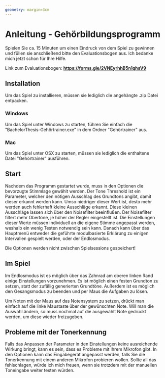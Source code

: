 ```yaml
---
geometry: margin=3cm
---
```

# Anleitung - Gehörbildungsprogramm

Spielen Sie ca. 15 Minuten um einen Eindruck von dem Spiel zu gewinnen und füllen sie anschließend bitte den Evaluationsbogen aus. Ich bedanke mich jetzt schon für Ihre Hilfe.

Link zum Evaluationsbogen: **https://forms.gle/2VNEyrhhB5n1qhsV9**

 

## Installation

Um das Spiel zu installieren, müssen sie lediglich die angehängte .zip Datei entpacken.


### Windows

Um das Spiel unter Windows zu starten, führen Sie einfach die "BachelorThesis-Gehörtrainer.exe" in dem Ordner "Gehörtrainer" aus.

 
### Mac

Um das Spiel unter OSX zu starten, müssen sie lediglich die enthaltene Datei "Gehörtrainer" ausführen.


## Start

Nachdem das Programm gestartet wurde, muss in den Optionen die bevorzugte Stimmlage gewählt werden.
Der Tone Threshold ist ein Parameter, welcher den nötigen Ausschlag des Grundtons angibt, damit dieser erkannt werden kann. Umso niedriger dieser Wert ist, desto mehr werden auch fehlerhaft kleine Ausschläge erkannt.
Diese kleinen Ausschläge lassen sich über den Noisefilter beeinflußen. Der Noisefilter filtert mehr Obertöne, je höher der Regler eingestellt ist.
Die Einstellungen dieser Werte müssen individuell an die eigene Stimme angepasst werden, weshalb ein wenig Testen notwendig sein kann.
Danach kann über das Hauptmenü entweder die geführte modulbasierte Erklärung zu einigen Intervallen gespielt werden, oder der Endlosmodus.
 

Die Optionen werden nicht zwischen Spielsessions gespeichert!
 

## Im Spiel

Im Endlosmodus ist es möglich über das Zahnrad am oberen linken Rand einige Einstellungen vorzunehmen. Es ist möglich einen festen Grundton zu setzen, statt der zufällig generierten Grundtöne. Außerdem ist es möglich den Gesangsmodus zu beenden und per Maus die Aufgaben zu lösen.  

Um Noten mit der Maus auf das Notensystem zu setzen, drückt man einfach auf die linke Maustaste über der gewünschten Note. Will man die Auswahl ändern, so muss nochmal auf die ausgewählt Note gedrückt werden, um diese wieder freizugeben.

 

## Probleme mit der Tonerkennung

Falls das Anpassen der Parameter in den Einstellungen keine ausreichende Wirkung bringt, kann es sein, dass es Probleme mit Ihrem Mikrofon gibt. In den Optionen kann das Eingabegerät angepasst werden, falls Sie die Tonerkennung mit einem anderen Mikrofon probieren wollen. Sollte all das fehlschlagen, würde ich mich freuen, wenn sie trotzdem mit der manuellen Toneingabe weiter testen würden.